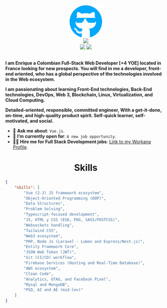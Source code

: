 <div align="center">
    <img src="github.png" height="100" />
</div>
<div align="center">
    <img src="https://readme-typing-svg.herokuapp.com?color=58A6FF&size=32&center=true&vCenter=true&width=600&height=50&lines=Hi+👋,+I'm+Enrique;Software+Developer;Freelancer;Web3+Builder" />
</div>
<div align="center">
    <a href="https://www.linkedin.com/in/ahmedfathydev/"><img src="https://img.shields.io/badge/Linkedin-0077b5?style=flat&logo=linkedin" /></a>
    <a href="https://www.upwork.com/freelancers/~0161140fda6fc43cb9"><img src="https://img.shields.io/badge/Upwork-494949?style=flat&logo=upwork" /></a>
</div>
<br>

**I am Enrique a Colombian Full-Stack Web Developer [+4 YOE] located in France looking for new prospects. You will find in me a developer, front-end oriented, who has a global perspective of the technologies involved in the Web ecosystem.**

**I am passionating about learning Front-End technologies, Back-End technologies, DevOps, Web 3, Blockchain, Linux, Virtualization, and Cloud Computing.**

**Detailed-oriented, responsible, committed engineer, With a get-it-done, on-time, and high-quality product spirit. Self-quick learner, self-motivated, and social.**

* 💬 **Ask me about**: `Vue.js`.
* 🤔 **I’m currently open for**: `A new job opportunity`.
* 👨‍💻 **Hire me for Full Stack Development jobs**: [Link to my Workana Profile](https://www.workana.com/freelancer/c80a7f10d19f37c3f0bcad4aa103aa9f).


<h1 align="center">Skills</h1>

```json
{
    "skills": [
        "Vue (2-3) JS framework ecosystem",
        "Object-Oriented Programming (OOP)",
        "Data Structures",
        "Problem Solving",
        "Typescript-focused development",
        "JS, HTML y CSS (ES6, PUG, SASS/POSTCSS)",
        "Websockets handling",
        "Tailwind CSS",
        "Web3 ecosystem",
        "PHP, Node Js (Laravel - Lumen and Express/Nest.js)",
        "Entity Framework Core",
        "JSON Web Token (JWT)",
        "Git (CI/CD) workflow",
        "Firebase Services (Hosting and Real-Time Database)",
        "AWS ecosystem",
        "Clean Code",
        "Analytics, GTAG, and Facebook Pixel", 
        "Mysql and MongoDB",
        "PSD, AI and AE (mid-lev)"
    ]
}
```
